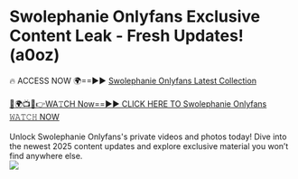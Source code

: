 # Swolephanie Onlyfans Exclusive Content Leak - Fresh Updates! (a0oz)

🔥 ACCESS NOW 🌍==►► <a href="https://tinyurl.com/kvy9nzfs" rel="nofollow">Swolephanie Onlyfans Latest Collection</a>
<br><br>
[🔴🌍📺📱👉WA𝚃CH Now==►► CLICK HERE TO Swolephanie Onlyfans 𝚆𝙰𝚃𝙲𝙷 NOW](https://tinyurl.com/kvy9nzfs)
<br><br>
Unlock Swolephanie Onlyfans's private videos and photos today! Dive into the newest 2025 content updates and explore exclusive material you won’t find anywhere else.
<br>
<a href="https://tinyurl.com/kvy9nzfs" rel="nofollow" data-target="animated-image.originalLink"><img src="https://camo.githubusercontent.com/8a4f000d20f83aca3bf7ec5f350d767afa0574a8a352519fd8cfa583a6f93a33/68747470733a2f2f692e696d6775722e636f6d2f644a486b345a712e676966" data-canonical-src="https://i.imgur.com/dJHk4Zq.gif" style="max-width: 100%; display: inline-block;" data-target="animated-image.originalImage"></a>
<br>
